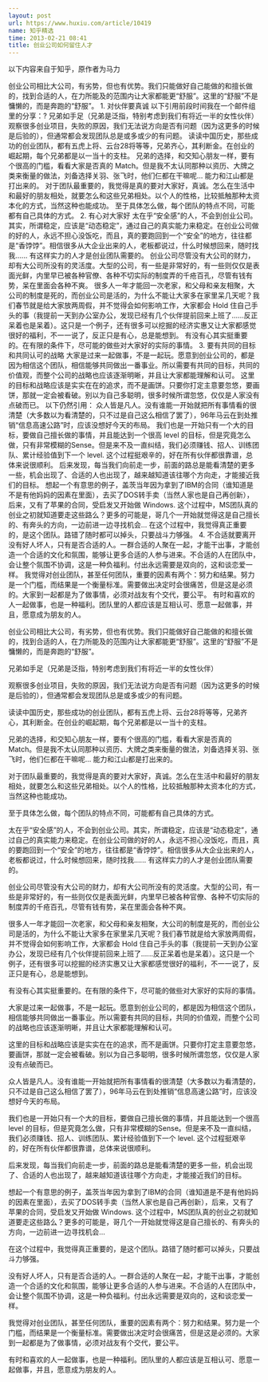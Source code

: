 ```yaml
---
layout: post
url: https://www.huxiu.com/article/10419
name: 知乎精选
time: 2013-02-21 08:41
title: 创业公司如何留住人才
---
```

以下内容来自于知乎，原作者为马力

创业公司相比大公司，有劣势，但也有优势。我们只能做好自己能做的和擅长做的，找到合适的人，在力所能及的范围内让大家都能更“舒服”。这里的“舒服”不是慵懒的，而是奔跑的“舒服”。 1. 对伙伴要真诚 以下引用前段时间我在一个邮件组里的分享：? 兄弟如手足（兄弟是泛指，特别考虑到我们有将近一半的女性伙伴） 观察很多创业项目，失败的原因，我们无法说方向是否有问题（因为这更多的时候是后验的），但通常都会发现团队总是或多或少的有问题。 读读中国历史，那些成功的创业团队，都有五虎上将、云台28将等等，兄弟齐心，其利断金。在创业的崛起期，每个兄弟都是以一当十的支柱。 兄弟的选择，和交知心朋友一样，要有个很高的门槛，看看大家是否真的 Match。但是我不太认同那种以资历、大牌之类来衡量的做法，刘备选择关羽、张飞时，他们仨都在干嘛呢… 能力和江山都是打出来的。 对于团队最重要的，我觉得是真的要对大家好，真诚。怎么在生活中和最好的朋友相处，就要怎么和这些兄弟相处。以个人的性格，比较抵触那种太资本化的方式，当然这种也能成功。 至于具体怎么做，每个团队的特点不同，可能都有自己具体的方式。 2. 有心对大家好 太在乎“安全感”的人，不会到创业公司。其实，所谓稳定，应该是“动态稳定”，通过自己的真实能力来稳定。在创业公司做的好的人，永远不担心没饭吃，而且，真的要跑回到一个“安全”的地方，往往都是“香饽饽”。相信很多从大企业出来的人，老板都说过，什么时候想回来，随时找我...... 有这样实力的人才是创业团队需要的。 创业公司尽管没有大公司的财力，却有大公司所没有的灵活度。大型的公司，有一些是非常好的，有一些则仅仅是表面光鲜，内里早已被各种官僚、各种不切实际的制度弄的千疮百孔，尽管有钱有势，呆在里面会各种不爽。 很多人一年才能回一次老家，和父母和亲友相聚，大公司的制度是死的，而创业公司是活的，为什么不能让大家多在家里呆几天呢？我们春节就是给大家放两周假，并不觉得会如何影响工作，大家都会 Hold 住自己手头的事（我提前一天到办公室办公，发现已经有几个伙伴提前回来上班了......反正呆着也是呆着）。这只是一个例子，还有很多可以挖掘的经济实惠又让大家都感觉很好的福利，不一一说了，反正只是有心，总是能想到。 有没有心其实挺重要的。在有限的条件下，尽可能的做些对大家好的实际的事情。 3. 要有共同的目标和共同认可的战略 大家是过来一起做事，不是一起玩。愿意到创业公司的，都是因为相信这个团队，相信能够共同做出一番事业。所以需要有共同的目标，共同的价值观，而整个公司的战略也应该逐渐明晰，并且让大家都能理解和认可。 这里的目标和战略应该是实实在在的追求，而不是画饼。只要你打定主意要忽悠，要画饼，那就一定会被看破。别以为自己多聪明，很多时候所谓忽悠，仅仅是人家没有点破而已。 以下仍然引用： 众人皆是凡人。没有谁能一开始就把所有事情看的很清楚（大多数以为看清楚的，只不过是自己这么相信了罢了），96年马云在到处推销“信息高速公路”时，应该没想好今天的布局。 我们也是一开始只有一个大的目标，要做自己擅长做的事情，并且能达到一个很高 level 的目标，但是究竟怎么做，只有非常模糊的Sense。但是来不及一直纠结，我们必须赚钱、招人、训练团队、累计经验值到下一个 level. 这个过程挺艰辛的，好在所有伙伴都很靠谱，总体来说很顺利。 后来发现，每当我们向前走一步，前面的路总是能看清楚的更多一些，机会出现了、合适的人也出现了，越来越知道该往哪个方向走，才能接近我们的目标。 想起一个有意思的例子，盖茨当年因为拿到了IBM的合同（谁知道是不是有他妈妈的因素在里面），去买了DOS转手卖（当然人家也是自己再创新），后来，又有了苹果的合同，受启发又开始做 Windows. 这个过程中，MS团队真的创业之初就知道要走这些路么？更多的可能是，哥几个一开始就觉得这是自己擅长的、有奔头的方向，一边前进一边寻找机会... 在这个过程中，我觉得真正重要的，是这个团队。路错了随时都可以掉头，只要战斗力够强。 4. 不合适就要离开 没有好人坏人，只有是否合适的人。一群合适的人聚在一起，才能干出事，才能创造一个合适的文化和氛围，能够让更多合适的人参与进来。不合适的人在团队中，会让整个氛围不协调，这是一种负福利。付出永远需要是双向的，这和谈恋爱一样。 我觉得对创业团队，甚至任何团队，重要的因素有两个：努力和结果。努力是一个门槛，而结果是一个衡量标准。需要做出决定时会很痛苦，但是这是必须的。大家到一起都是为了做事情，必须对战友有个交代，要公平。 有时和喜欢的人一起做事，也是一种福利。团队里的人都应该是互相认可、愿意一起做事，并且，愿意成为朋友的人。

创业公司相比大公司，有劣势，但也有优势。我们只能做好自己能做的和擅长做的，找到合适的人，在力所能及的范围内让大家都能更“舒服”。这里的“舒服”不是慵懒的，而是奔跑的“舒服”。

兄弟如手足（兄弟是泛指，特别考虑到我们有将近一半的女性伙伴）

观察很多创业项目，失败的原因，我们无法说方向是否有问题（因为这更多的时候是后验的），但通常都会发现团队总是或多或少的有问题。

读读中国历史，那些成功的创业团队，都有五虎上将、云台28将等等，兄弟齐心，其利断金。在创业的崛起期，每个兄弟都是以一当十的支柱。

兄弟的选择，和交知心朋友一样，要有个很高的门槛，看看大家是否真的 Match。但是我不太认同那种以资历、大牌之类来衡量的做法，刘备选择关羽、张飞时，他们仨都在干嘛呢… 能力和江山都是打出来的。

对于团队最重要的，我觉得是真的要对大家好，真诚。怎么在生活中和最好的朋友相处，就要怎么和这些兄弟相处。以个人的性格，比较抵触那种太资本化的方式，当然这种也能成功。

至于具体怎么做，每个团队的特点不同，可能都有自己具体的方式。

太在乎“安全感”的人，不会到创业公司。其实，所谓稳定，应该是“动态稳定”，通过自己的真实能力来稳定。在创业公司做的好的人，永远不担心没饭吃，而且，真的要跑回到一个“安全”的地方，往往都是“香饽饽”。相信很多从大企业出来的人，老板都说过，什么时候想回来，随时找我...... 有这样实力的人才是创业团队需要的。

创业公司尽管没有大公司的财力，却有大公司所没有的灵活度。大型的公司，有一些是非常好的，有一些则仅仅是表面光鲜，内里早已被各种官僚、各种不切实际的制度弄的千疮百孔，尽管有钱有势，呆在里面会各种不爽。

很多人一年才能回一次老家，和父母和亲友相聚，大公司的制度是死的，而创业公司是活的，为什么不能让大家多在家里呆几天呢？我们春节就是给大家放两周假，并不觉得会如何影响工作，大家都会 Hold 住自己手头的事（我提前一天到办公室办公，发现已经有几个伙伴提前回来上班了......反正呆着也是呆着）。这只是一个例子，还有很多可以挖掘的经济实惠又让大家都感觉很好的福利，不一一说了，反正只是有心，总是能想到。

有没有心其实挺重要的。在有限的条件下，尽可能的做些对大家好的实际的事情。

大家是过来一起做事，不是一起玩。愿意到创业公司的，都是因为相信这个团队，相信能够共同做出一番事业。所以需要有共同的目标，共同的价值观，而整个公司的战略也应该逐渐明晰，并且让大家都能理解和认可。

这里的目标和战略应该是实实在在的追求，而不是画饼。只要你打定主意要忽悠，要画饼，那就一定会被看破。别以为自己多聪明，很多时候所谓忽悠，仅仅是人家没有点破而已。

众人皆是凡人。没有谁能一开始就把所有事情看的很清楚（大多数以为看清楚的，只不过是自己这么相信了罢了），96年马云在到处推销“信息高速公路”时，应该没想好今天的布局。

我们也是一开始只有一个大的目标，要做自己擅长做的事情，并且能达到一个很高 level 的目标，但是究竟怎么做，只有非常模糊的Sense。但是来不及一直纠结，我们必须赚钱、招人、训练团队、累计经验值到下一个 level. 这个过程挺艰辛的，好在所有伙伴都很靠谱，总体来说很顺利。

后来发现，每当我们向前走一步，前面的路总是能看清楚的更多一些，机会出现了、合适的人也出现了，越来越知道该往哪个方向走，才能接近我们的目标。

想起一个有意思的例子，盖茨当年因为拿到了IBM的合同（谁知道是不是有他妈妈的因素在里面），去买了DOS转手卖（当然人家也是自己再创新），后来，又有了苹果的合同，受启发又开始做 Windows. 这个过程中，MS团队真的创业之初就知道要走这些路么？更多的可能是，哥几个一开始就觉得这是自己擅长的、有奔头的方向，一边前进一边寻找机会...

在这个过程中，我觉得真正重要的，是这个团队。路错了随时都可以掉头，只要战斗力够强。

没有好人坏人，只有是否合适的人。一群合适的人聚在一起，才能干出事，才能创造一个合适的文化和氛围，能够让更多合适的人参与进来。不合适的人在团队中，会让整个氛围不协调，这是一种负福利。付出永远需要是双向的，这和谈恋爱一样。

我觉得对创业团队，甚至任何团队，重要的因素有两个：努力和结果。努力是一个门槛，而结果是一个衡量标准。需要做出决定时会很痛苦，但是这是必须的。大家到一起都是为了做事情，必须对战友有个交代，要公平。

有时和喜欢的人一起做事，也是一种福利。团队里的人都应该是互相认可、愿意一起做事，并且，愿意成为朋友的人。


